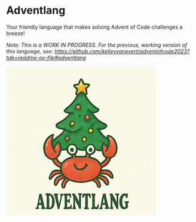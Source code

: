# Adventlang

Your friendly language that makes solving Advent of Code challenges a breeze!

*Note: This is a WORK IN PROGRESS. For the previous, working version of this language, see: https://github.com/kelleyvanevert/adventofcode2023?tab=readme-ov-file#adventlang*

![](./assets/adventlang_logo.png)
